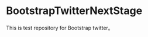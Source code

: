 BootstrapTwitterNextStage
=========================

This is test repository for Bootstrap twitter。
